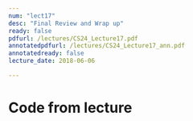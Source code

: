 ```yaml
---
num: "lect17"
desc: "Final Review and Wrap up"
ready: false
pdfurl: /lectures/CS24_Lecture17.pdf
annotatedpdfurl: /lectures/CS24_Lecture17_ann.pdf
annotatedready: false
lecture_date: 2018-06-06

---
```

# Code from lecture


